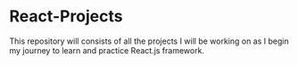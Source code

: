 # React-Projects

This repository will consists of all the projects I will be working on as I begin my journey to learn and practice React.js framework.
